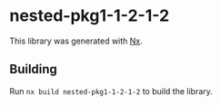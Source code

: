 # nested-pkg1-1-2-1-2

This library was generated with [Nx](https://nx.dev).

## Building

Run `nx build nested-pkg1-1-2-1-2` to build the library.
